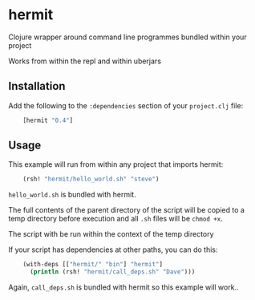 hermit
=======

Clojure wrapper around command line programmes bundled within your project

Works from within the repl and within uberjars


## Installation

Add the following to the `:dependencies` section of your `project.clj` file:

```clj
    [hermit "0.4"]
```

## Usage

This example will run from within any project that imports hermit:
```clj
    (rsh! "hermit/hello_world.sh" "steve")
```

`hello_world.sh` is bundled with hermit.

The full contents of the parent directory of the script will be copied to a temp directory
before execution and all `.sh` files will be `chmod +x`.

The script with be run within the context of the temp directory

If your script has dependencies at other paths, you can do this:

```clj
    (with-deps [["hermit/" "bin"] "hermit"]
      (println (rsh! "hermit/call_deps.sh" "Dave")))
```

Again, `call_deps.sh` is bundled with hermit so this example will work..
